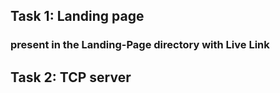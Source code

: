 ## Task 1: Landing page
### present in the Landing-Page directory with Live Link

## Task 2: TCP server
